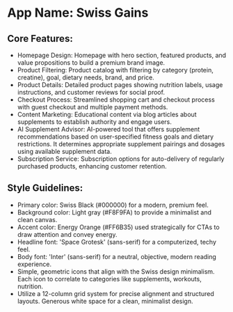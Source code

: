 # **App Name**: Swiss Gains

## Core Features:

- Homepage Design: Homepage with hero section, featured products, and value propositions to build a premium brand image.
- Product Filtering: Product catalog with filtering by category (protein, creatine), goal, dietary needs, brand, and price.
- Product Details: Detailed product pages showing nutrition labels, usage instructions, and customer reviews for social proof.
- Checkout Process: Streamlined shopping cart and checkout process with guest checkout and multiple payment methods.
- Content Marketing: Educational content via blog articles about supplements to establish authority and engage users.
- AI Supplement Advisor: AI-powered tool that offers supplement recommendations based on user-specified fitness goals and dietary restrictions. It determines appropriate supplement pairings and dosages using available supplement data.
- Subscription Service: Subscription options for auto-delivery of regularly purchased products, enhancing customer retention.

## Style Guidelines:

- Primary color: Swiss Black (#000000) for a modern, premium feel.
- Background color: Light gray (#F8F9FA) to provide a minimalist and clean canvas.
- Accent color: Energy Orange (#FF6B35) used strategically for CTAs to draw attention and convey energy.
- Headline font: 'Space Grotesk' (sans-serif) for a computerized, techy feel.
- Body font: 'Inter' (sans-serif) for a neutral, objective, modern reading experience.
- Simple, geometric icons that align with the Swiss design minimalism. Each icon to correlate to categories like supplements, workouts, nutrition.
- Utilize a 12-column grid system for precise alignment and structured layouts. Generous white space for a clean, minimalist design.